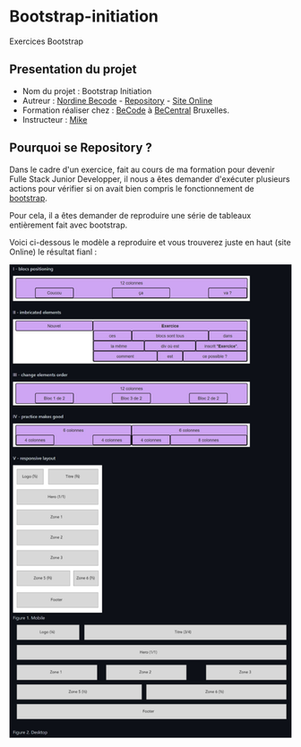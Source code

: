# Bootstrap-initiation

Exercices Bootstrap

## Presentation du projet

- Nom du projet : Bootstrap Initiation
- Autreur : [Nordine Becode](https://github.com/ElazzouziNordineBeCode) - [Repository](https://github.com/ElazzouziNordineBeCode/Bootstrap-initiation) - [Site Online](https://elazzouzinordinebecode.github.io/Bootstrap-initiation/)
- Formation réaliser chez : [BeCode](https://becode.org/) à [BeCentral](https://becode.org/fr/a-propos-de-nous/nos-campus/bruxelles/) Bruxelles.
- Instructeur : [Mike](https://github.com/Mike00001)

## Pourquoi se Repository ?

Dans le cadre d'un exercice, fait au cours de ma formation pour devenir Fulle Stack Junior Developper, il nous a êtes demander d'exécuter plusieurs actions pour vérifier si on avait bien compris le fonctionnement de [bootstrap](https://getbootstrap.com/).

Pour cela, il a êtes demander de reproduire une série de tableaux entièrement fait avec bootstrap.

Voici ci-dessous le modèle a reproduire et vous trouverez juste en haut (site Online) le résultat fianl :

![Une maquette des tableau](Maquette.png "Maquette des tableau")
